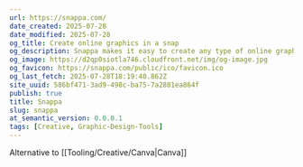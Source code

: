 ```yaml
---
url: https://snappa.com/
date_created: 2025-07-28
date_modified: 2025-07-28
og_title: Create online graphics in a snap
og_description: Snappa makes it easy to create any type of online graphic. Create & publish images for social media, blogs, ads, and more!
og_image: https://d2qp0siotla746.cloudfront.net/img/og-image.jpg
og_favicon: https://snappa.com/public/ico/favicon.ico
og_last_fetch: 2025-07-28T18:19:40.862Z
site_uuid: 586bf471-3ad9-498c-ba75-7a2801ea864f
publish: true
title: Snappa
slug: snappa
at_semantic_version: 0.0.0.1
tags: [Creative, Graphic-Design-Tools]
---
```

Alternative to [[Tooling/Creative/Canva|Canva]]
